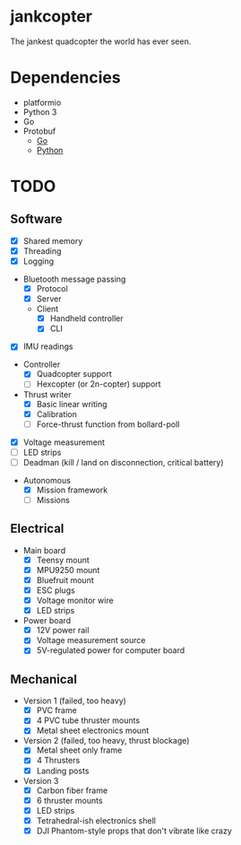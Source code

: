 # jankcopter
The jankest quadcopter the world has ever seen.

# Dependencies
- platformio
- Python 3
- Go
- Protobuf
	- [Go](https://github.com/golang/protobuf)
	- [Python](https://github.com/google/protobuf/tree/master/python)

# TODO

## Software
- [x] Shared memory
- [x] Threading
- [x] Logging
- Bluetooth message passing
	- [x] Protocol
	- [x] Server
	- Client
		- [x] Handheld controller
		- [x] CLI
- [x] IMU readings
- Controller
	- [x] Quadcopter support
	- [ ] Hexcopter (or 2n-copter) support
- Thrust writer
	- [x] Basic linear writing
	- [x] Calibration
	- [ ] Force-thrust function from bollard-poll
- [x] Voltage measurement
- [ ] LED strips
- [ ] Deadman (kill / land on disconnection, critical battery)
- Autonomous
	- [x] Mission framework
	- [ ] Missions

## Electrical
- Main board
	- [x] Teensy mount
	- [x] MPU9250 mount
	- [x] Bluefruit mount
	- [x] ESC plugs
	- [x] Voltage monitor wire
	- [x] LED strips
- Power board
	- [x] 12V power rail
	- [x] Voltage measurement source
	- [x] 5V-regulated power for computer board

## Mechanical
- Version 1 (failed, too heavy)
	- [x] PVC frame
	- [x] 4 PVC tube thruster mounts
	- [x] Metal sheet electronics mount
- Version 2 (failed, too heavy, thrust blockage)
	- [x] Metal sheet only frame
	- [x] 4 Thrusters
	- [x] Landing posts
- Version 3
	- [x] Carbon fiber frame
	- [x] 6 thruster mounts
	- [x] LED strips
	- [x] Tetrahedral-ish electronics shell
	- [x] DJI Phantom-style props that don't vibrate like crazy
